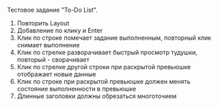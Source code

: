 Тестовое задание "To-Do List".

1. Повторить Layout
2. Добавление по клику и Enter
3. Клик по строке помечает задание выполненным, повторный клик снимает выполнение
4. Клик по стрелке разворачивает быстрый просмотр тудушки, повторый - сворачивает
5. Клик по стрелке другой строки при раскрытой превьюшке отображает новые данные
6. Клик по строке при раскрытой превьюшке должен менять состояние выполненности в превьюшке
7. Длинные заголовки должны обрезаться многоточием
